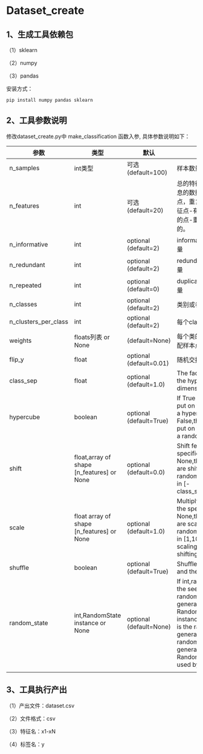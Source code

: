 # Dataset_create
## 1、生成工具依赖包

（1）sklearn

（2）numpy

（3）pandas

安装方式：

```python
pip install numpy pandas sklearn
```

## 2、工具参数说明

修改dataset_create.py中 make_classification 函数入参, 具体参数说明如下：



| **参数**             | **类型**                                   | **默认**                 | **说明**                                                     |
| -------------------- | ------------------------------------------ | ------------------------ | ------------------------------------------------------------ |
| n_samples            | int类型                                    | 可选 (default=100)       | 样本数量.                                                    |
| n_features           | int                                        | 可选 (default=20)        | 总的特征数量,是从有信息的数据点，冗余数据点，重复数据点，和特征点-有信息的点-冗余的点-重复点中随机选择的。 |
| n_informative        | int                                        | optional  (default=2)    | informative  features数量                                    |
| n_redundant          | int                                        | optional  (default=2)    | redundant  features数量                                      |
| n_repeated           | int                                        | optional  (default=0)    | duplicated  features数量                                     |
| n_classes            | int                                        | optional  (default=2)    | 类别或者标签数量                                             |
| n_clusters_per_class | int                                        | optional  (default=2)    | 每个class中cluster数量                                       |
| weights              | floats列表 or None                         | (default=None)           | 每个类的权重，用于分配样本点                                 |
| flip_y               | float                                      | optional  (default=0.01) | 随机交换样本的一段                                           |
| class_sep            | float                                      | optional  (default=1.0)  | The  factor multiplying the hypercube dimension.             |
| hypercube            | boolean                                    | optional  (default=True) | If  True the clusters are put on the vertices of a hypercube. If False,the  clusters are put on the vertices of a random polytope. |
| shift                | float,array  of shape [n_features] or None | optional  (default=0.0)  | Shift  features by the specified value. If None,then features are shifted by a  random value drawn in [-class_sep,class_sep]. |
| scale                | float  array of shape [n_features] or None | optional  (default=1.0)  | Multiply  features by the specified value. If None,then features are scaled by a random  value drawn in [1,100]. Note that scaling happens after shifting. |
| shuffle              | boolean                                    | optional  (default=True) | Shuffle  the samples and the features.                       |
| random_state         | int,RandomState  instance or None          | optional  (default=None) | If  int,random_state is the seed used by the random number generator; If  RandomState instance,random_state is the random number generator; If None,the  random number generator is the RandomState instance used by np.random |
|                      |                                            |                          |                                                              |

 

## 3、工具执行产出

（1）产出文件：dataset.csv

（2）文件格式：csv

（3）特征名：x1-xN

（4）标签名：y
